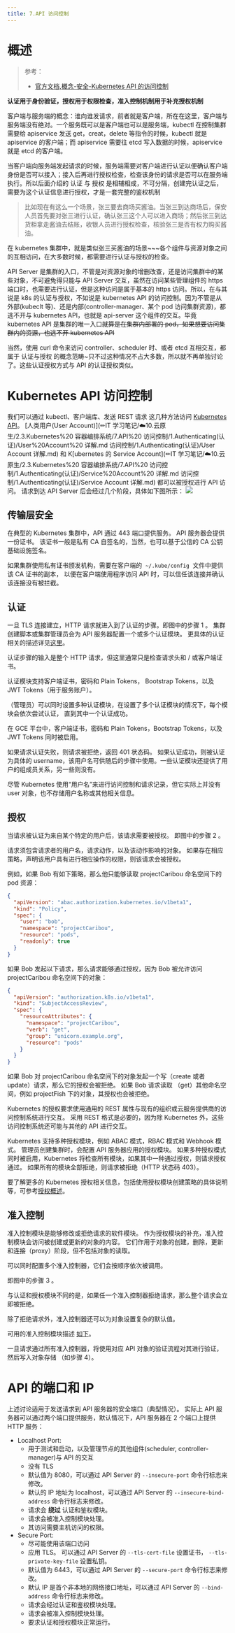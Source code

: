 ```yaml
---
title: 7.API 访问控制
---
```


# 概述

> 参考：
> - [官方文档,概念-安全-Kubernetes API 的访问控制](https://kubernetes.io/docs/concepts/security/controlling-access/)

**认证用于身份验证，授权用于权限检查，准入控制机制用于补充授权机制**

客户端与服务端的概念：谁向谁发请求，前者就是客户端，所在在这里，客户端与服务端没有绝对。一个服务既可以是客户端也可以是服务端，kubectl 在控制集群需要给 apiservice 发送 get，creat，delete 等指令的时候，kubectl 就是 apiservice 的客户端；而 apiservice 需要往 etcd 写入数据的时候，apiservice 就是 etcd 的客户端。

当客户端向服务端发起请求的时候，服务端需要对客户端进行认证以便确认客户端身份是否可以接入；接入后再进行授权检查，检查该身份的请求是否可以在服务端执行。所以后面介绍的 认证 与 授权 是相辅相成，不可分隔，创建完认证之后，需要为这个认证信息进行授权，才是一套完整的鉴权机制

> 比如现在有这么一个场景，张三要去商场买酱油。当张三到达商场后，保安人员首先要对张三进行认证，确认张三这个人可以进入商场；然后张三到达货柜拿走酱油去结账，收银人员进行授权检查，核验张三是否有权力购买酱油。

在 kubernetes 集群中，就是类似张三买酱油的场景~~~各个组件与资源对象之间的互相访问，在大多数时候，都需要进行认证与授权的检查。

API Server 是集群的入口，不管是对资源对象的增删改查，还是访问集群中的某些对象，不可避免得只能与 API Server 交互，虽然在访问某些管理组件的 https 端口时，也需要进行认证，但是这种访问是属于基本的 https 访问。所以，在与其说是 k8s 的认证与授权，不如说是 kubernetes API 的访问控制。因为不管是从外部(kubeclt 等)、还是内部(controller-manager、某个 pod 访问集群资源)，都逃不开与 kubernetes API，也就是 api-server 这个组件的交互。毕竟 kubernetes API 是集群的唯一入口~~就算是在集群内部署的 pod，如果想要访问集群内的资源，也逃不开 kubernetes API~~

当然，使用 curl 命令来访问 controller、scheduler 时、或者 etcd 互相交互，都属于 认证与授权 的概念范畴~只不过这种情况不占大多数，所以就不再单独讨论了。这些认证授权方式与 API 的认证授权类似。

# Kubernetes API 访问控制

我们可以通过 kubectl、客户端库、发送 REST 请求 这几种方法访问 [Kubernetes API](https://kubernetes.io/docs/concepts/overview/kubernetes-api/)。 [人类用户(User Account)](✏IT 学习笔记/☁️10.云原生/2.3.Kubernetes%20 容器编排系统/7.API%20 访问控制/1.Authenticating(认证)/User%20Account%20 详解.md 访问控制/1.Authenticating(认证)/User Account 详解.md) 和 K[ubernetes 的 Service Account](✏IT 学习笔记/☁️10.云原生/2.3.Kubernetes%20 容器编排系统/7.API%20 访问控制/1.Authenticating(认证)/Service%20Account%20 详解.md 访问控制/1.Authenticating(认证)/Service Account 详解.md) 都可以被授权进行 API 访问。 请求到达 API Server 后会经过几个阶段，具体如下图所示：
![](https://notes-learning.oss-cn-beijing.aliyuncs.com/cvkvyz/1616118854890-e2e31942-d6ea-40a7-83d8-816abb4c136a.jpeg)

## 传输层安全

在典型的 Kubernetes 集群中，API 通过 443 端口提供服务。 API 服务器会提供一份证书。 该证书一般是私有 CA 自签名的，当然，也可以基于公信的 CA 公钥基础设施签名。

如果集群使用私有证书颁发机构，需要在客户端的  `~/.kube/config`  文件中提供该 CA 证书的副本， 以便在客户端使用程序访问 API 时，可以信任该连接并确认该连接没有被拦截。

## 认证

一旦 TLS 连接建立，HTTP 请求就进入到了认证的步骤。即图中的步骤 1 。 集群创建脚本或集群管理员会为 API 服务器配置一个或多个认证模块。 更具体的认证相关的描述详见[这里](https://kubernetes.io/docs/admin/authentication/)。

认证步骤的输入是整个 HTTP 请求，但这里通常只是检查请求头和 / 或客户端证书。

认证模块支持客户端证书，密码和 Plain Tokens， Bootstrap Tokens，以及 JWT Tokens（用于服务账户）。

（管理员）可以同时设置多种认证模块，在设置了多个认证模块的情况下，每个模块会依次尝试认证， 直到其中一个认证成功。

在 GCE 平台中，客户端证书，密码和 Plain Tokens，Bootstrap Tokens，以及 JWT Tokens 同时被启用。

如果请求认证失败，则请求被拒绝，返回 401 状态码。 如果认证成功，则被认证为具体的 username，该用户名可供随后的步骤中使用。一些认证模块还提供了用户的组成员关系，另一些则没有。

尽管 Kubernetes 使用“用户名”来进行访问控制和请求记录，但它实际上并没有 user 对象，也不存储用户名称或其他相关信息。

## 授权

当请求被认证为来自某个特定的用户后，该请求需要被授权。 即图中的步骤 2 。

请求须包含请求者的用户名，请求动作，以及该动作影响的对象。 如果存在相应策略，声明该用户具有进行相应操作的权限，则该请求会被授权。

例如，如果 Bob 有如下策略，那么他只能够读取 projectCaribou 命名空间下的 pod 资源：

```json
{
  "apiVersion": "abac.authorization.kubernetes.io/v1beta1",
  "kind": "Policy",
  "spec": {
    "user": "bob",
    "namespace": "projectCaribou",
    "resource": "pods",
    "readonly": true
  }
}
```

如果 Bob 发起以下请求，那么请求能够通过授权，因为 Bob 被允许访问 projectCaribou 命名空间下的对象：

```json
{
  "apiVersion": "authorization.k8s.io/v1beta1",
  "kind": "SubjectAccessReview",
  "spec": {
    "resourceAttributes": {
      "namespace": "projectCaribou",
      "verb": "get",
      "group": "unicorn.example.org",
      "resource": "pods"
    }
  }
}
```

如果 Bob 对 projectCaribou 命名空间下的对象发起一个写（create 或者 update）请求，那么它的授权会被拒绝。 如果 Bob 请求读取 （get）其他命名空间，例如 projectFish 下的对象，其授权也会被拒绝。

Kubernetes 的授权要求使用通用的 REST 属性与现有的组织或云服务提供商的访问控制系统进行交互。 采用 REST 格式是必要的，因为除 Kubernetes 外，这些访问控制系统还可能与其他的 API 进行交互。

Kubernetes 支持多种授权模块，例如 ABAC 模式，RBAC 模式和 Webhook 模式。 管理员创建集群时，会配置 API 服务器应用的授权模块。 如果多种授权模式同时被启用，Kubernetes 将检查所有模块，如果其中一种通过授权，则请求授权通过。 如果所有的模块全部拒绝，则请求被拒绝（HTTP 状态码 403）。

要了解更多的 Kubernetes 授权相关信息，包括使用授权模块创建策略的具体说明等，可参考[授权概述](https://kubernetes.io/docs/admin/authorization)。

## 准入控制

准入控制模块是能够修改或拒绝请求的软件模块。 作为授权模块的补充，准入控制模块会访问被创建或更新的对象的内容。 它们作用于对象的创建，删除，更新和连接（proxy）阶段，但不包括对象的读取。

可以同时配置多个准入控制器，它们会按顺序依次被调用。

即图中的步骤 3 。

与认证和授权模块不同的是，如果任一个准入控制器拒绝请求，那么整个请求会立即被拒绝。

除了拒绝请求外，准入控制器还可以为对象设置复杂的默认值。

可用的准入控制模块描述 [如下](https://kubernetes.io/docs/admin/admission-controllers/)。

一旦请求通过所有准入控制器，将使用对应 API 对象的验证流程对其进行验证，然后写入对象存储 （如步骤 4）。

# API 的端口和 IP

上述讨论适用于发送请求到 API 服务器的安全端口（典型情况）。
实际上 API 服务器可以通过两个端口提供服务，默认情况下，API 服务器在 2 个端口上提供 HTTP 服务：

- Localhost Port:
  - 用于测试和启动，以及管理节点的其他组件(scheduler, controller-manager)与 API 的交互
  - 没有 TLS
  - 默认值为 8080，可以通过 API Server 的 `--insecure-port` 命令行标志来修改。
  - 默认的 IP 地址为 localhost，可以通过 API Server 的 `--insecure-bind-address` 命令行标志来修改。
  - 请求会 **绕过** 认证和鉴权模块。
  - 请求会被准入控制模块处理。
  - 其访问需要主机访问的权限。
- Secure Port:
  - 尽可能使用该端口访问
  - 应用 TLS。 可以通过 API Server 的 `--tls-cert-file` 设置证书， `--tls-private-key-file` 设置私钥。
  - 默认值为 6443，可以通过 API Server 的 `--secure-port` 命令行标志来修改。
  - 默认 IP 是首个非本地的网络接口地址，可以通过 API Server 的 `--bind-address` 命令行标志来修改。
  - 请求会经过认证和鉴权模块处理。
  - 请求会被准入控制模块处理。
  - 要求认证和授权模块正常运行。
